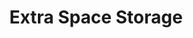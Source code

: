 ---
title: "Extra Space Storage"
url: /chicago/extra-space-storage-north-cicero-avenue/
shop: storage rental
---